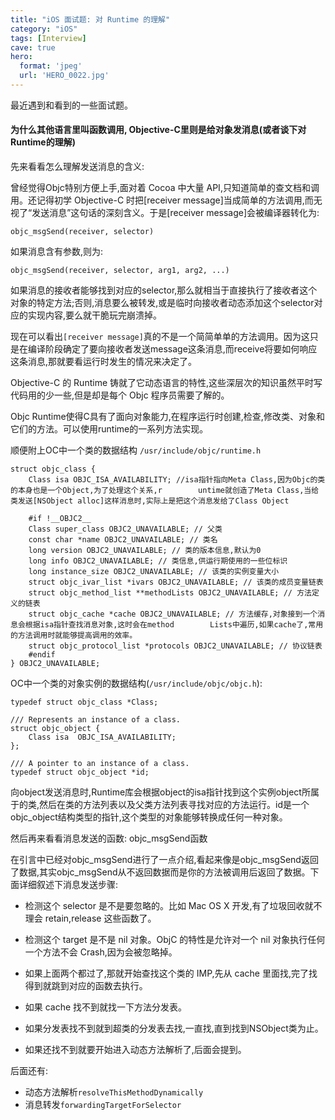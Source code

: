 ```yaml
---
title: "iOS 面试题: 对 Runtime 的理解"
category: "iOS"
tags: [Interview]
cave: true
hero:
  format: 'jpeg'
  url: 'HERO_0022.jpg'
---
```

最近遇到和看到的一些面试题。

#### 为什么其他语言里叫函数调用, Objective-C里则是给对象发消息(或者谈下对Runtime的理解)

先来看看怎么理解发送消息的含义:

曾经觉得Objc特别方便上手,面对着 Cocoa 中大量 API,只知道简单的查文档和调用。还记得初学 Objective-C 时把[receiver message]当成简单的方法调用,而无视了“发送消息”这句话的深刻含义。于是[receiver message]会被编译器转化为:

`objc_msgSend(receiver, selector)`

如果消息含有参数,则为:

`objc_msgSend(receiver, selector, arg1, arg2, ...)`

如果消息的接收者能够找到对应的selector,那么就相当于直接执行了接收者这个对象的特定方法;否则,消息要么被转发,或是临时向接收者动态添加这个selector对应的实现内容,要么就干脆玩完崩溃掉。

现在可以看出`[receiver message]`真的不是一个简简单单的方法调用。因为这只是在编译阶段确定了要向接收者发送message这条消息,而receive将要如何响应这条消息,那就要看运行时发生的情况来决定了。

Objective-C 的 Runtime 铸就了它动态语言的特性,这些深层次的知识虽然平时写代码用的少一些,但是却是每个 Objc 程序员需要了解的。

Objc Runtime使得C具有了面向对象能力,在程序运行时创建,检查,修改类、对象和它们的方法。可以使用runtime的一系列方法实现。

顺便附上OC中一个类的数据结构 `/usr/include/objc/runtime.h`

```objc
struct objc_class {
    Class isa OBJC_ISA_AVAILABILITY; //isa指针指向Meta Class,因为Objc的类的本身也是一个Object,为了处理这个关系,r        untime就创造了Meta Class,当给类发送[NSObject alloc]这样消息时,实际上是把这个消息发给了Class Object

    #if !__OBJC2__
    Class super_class OBJC2_UNAVAILABLE; // 父类
    const char *name OBJC2_UNAVAILABLE; // 类名
    long version OBJC2_UNAVAILABLE; // 类的版本信息,默认为0
    long info OBJC2_UNAVAILABLE; // 类信息,供运行期使用的一些位标识
    long instance_size OBJC2_UNAVAILABLE; // 该类的实例变量大小
    struct objc_ivar_list *ivars OBJC2_UNAVAILABLE; // 该类的成员变量链表
    struct objc_method_list **methodLists OBJC2_UNAVAILABLE; // 方法定义的链表
    struct objc_cache *cache OBJC2_UNAVAILABLE; // 方法缓存,对象接到一个消息会根据isa指针查找消息对象,这时会在method        Lists中遍历,如果cache了,常用的方法调用时就能够提高调用的效率。
    struct objc_protocol_list *protocols OBJC2_UNAVAILABLE; // 协议链表
    #endif
} OBJC2_UNAVAILABLE;
```

OC中一个类的对象实例的数据结构(`/usr/include/objc/objc.h`):

```objc
typedef struct objc_class *Class;

/// Represents an instance of a class.
struct objc_object {
    Class isa  OBJC_ISA_AVAILABILITY;
};

/// A pointer to an instance of a class.
typedef struct objc_object *id;
```

向object发送消息时,Runtime库会根据object的isa指针找到这个实例object所属于的类,然后在类的方法列表以及父类方法列表寻找对应的方法运行。id是一个objc_object结构类型的指针,这个类型的对象能够转换成任何一种对象。

然后再来看看消息发送的函数: objc_msgSend函数

在引言中已经对objc_msgSend进行了一点介绍,看起来像是objc_msgSend返回了数据,其实objc_msgSend从不返回数据而是你的方法被调用后返回了数据。下面详细叙述下消息发送步骤:

* 检测这个 selector 是不是要忽略的。比如 Mac OS X 开发,有了垃圾回收就不理会 retain,release 这些函数了。

* 检测这个 target 是不是 nil 对象。ObjC 的特性是允许对一个 nil 对象执行任何一个方法不会 Crash,因为会被忽略掉。

* 如果上面两个都过了,那就开始查找这个类的 IMP,先从 cache 里面找,完了找得到就跳到对应的函数去执行。

* 如果 cache 找不到就找一下方法分发表。

* 如果分发表找不到就到超类的分发表去找,一直找,直到找到NSObject类为止。

* 如果还找不到就要开始进入动态方法解析了,后面会提到。

后面还有:

* 动态方法解析`resolveThisMethodDynamically`
* 消息转发`forwardingTargetForSelector`
